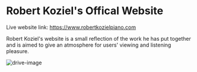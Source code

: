 <h1>Robert Koziel's Offical Website</h1>
<p>Live website link: <a href="https://www.robertkozielpiano.com">https://www.robertkozielpiano.com</a></p>
<p>Robert Koziel's website is a small reflection of the work he has put together and is aimed to give an atmosphere for users' viewing and listening pleasure.</p>

![drive-image](https://drive.google.com/uc?export=view&id=1HS4nDxV5Q2g1CJxWEszos2hzaWsfi3Bp)

